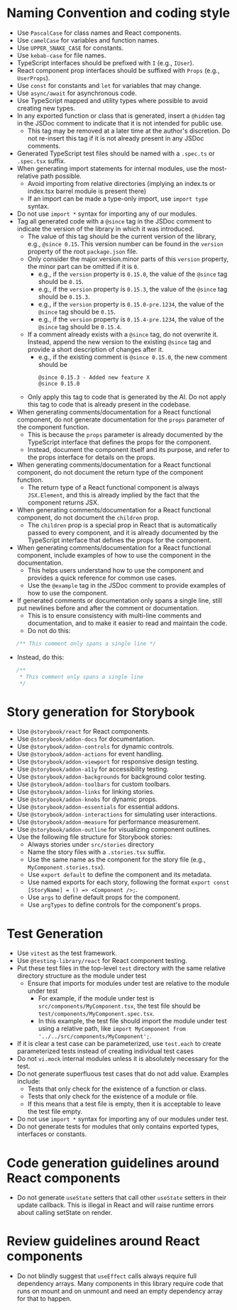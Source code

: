 # Naming Convention and coding style

- Use `PascalCase` for class names and React components.
- Use `camelCase` for variables and function names.
- Use `UPPER_SNAKE_CASE` for constants.
- Use `kebab-case` for file names.
- TypeScript interfaces should be prefixed with `I` (e.g., `IUser`).
- React component prop interfaces should be suffixed with `Props` (e.g., `UserProps`).
- Use `const` for constants and `let` for variables that may change.
- Use `async/await` for asynchronous code.
- Use TypeScript mapped and utility types where possible to avoid creating new types.
- In any exported function or class that is generated, insert a `@hidden` tag in the JSDoc comment to indicate that it is not intended for public use.
   - This tag may be removed at a later time at the author's discretion. Do not re-insert this tag if it is not already present in any JSDoc comments.
- Generated TypeScript test files should be named with a `.spec.ts` or `.spec.tsx` suffix.
- When generating import statements for internal modules, use the most-relative path possible.
   - Avoid importing from relative directories (implying an index.ts or index.tsx barrel module is present there)
   - If an import can be made a type-only import, use `import type` syntax.
- Do not use `import *` syntax for importing any of our modules.
- Tag all generated code with a `@since` tag in the JSDoc comment to indicate the version of the library in which it was introduced.
   - The value of this tag should be the current version of the library, e.g., `@since 0.15`. This version number can be found in the `version` property of the root `package.json` file.
   - Only consider the major.version.minor parts of this `version` property, the minor part can be omitted if it is `0`.
      - e.g., if the `version` property is `0.15.0`, the value of the `@since` tag should be `0.15`.
      - e.g., if the `version` property is `0.15.3`, the value of the `@since` tag should be `0.15.3`.
      - e.g., if the `version` property is `0.15.0-pre.1234`, the value of the `@since` tag should be `0.15`.
      - e.g., if the `version` property is `0.15.4-pre.1234`, the value of the `@since` tag should be `0.15.4`.
   - If a comment already exists with a `@since` tag, do not overwrite it. Instead, append the new version to the existing `@since` tag and provide a short description of changes after it.
      - e.g., if the existing comment is `@since 0.15.0`, the new comment should be 
         ```
         @since 0.15.3 - Added new feature X
         @since 0.15.0
         ```
   - Only apply this tag to code that is generated by the AI. Do not apply this tag to code that is already present in the codebase.
- When generating comments/documentation for a React functional component, do not generate documentation for the `props` parameter of the component function.
   - This is because the `props` parameter is already documented by the TypeScript interface that defines the props for the component.
   - Instead, document the component itself and its purpose, and refer to the props interface for details on the props.
- When generating comments/documentation for a React functional component, do not document the return type of the component function.
   - The return type of a React functional component is always `JSX.Element`, and this is already implied by the fact that the component returns JSX.
- When generating comments/documentation for a React functional component, do not document the `children` prop.
   - The `children` prop is a special prop in React that is automatically passed to every component, and it is already documented by the TypeScript interface that defines the props for the component.
- When generating comments/documentation for a React functional component, include examples of how to use the component in the documentation.
   - This helps users understand how to use the component and provides a quick reference for common use cases.
   - Use the `@example` tag in the JSDoc comment to provide examples of how to use the component.
- If generated comments or documentation only spans a single line, still put newlines before and after the comment or documentation.
   - This is to ensure consistency with multi-line comments and documentation, and to make it easier to read and maintain the code.
   - Do not do this:
```typescript
   /** This comment only spans a single line */
```
   - Instead, do this:
```typescript
   /**
    * This comment only spans a single line
    */
```

# Story generation for Storybook

- Use `@storybook/react` for React components.
- Use `@storybook/addon-docs` for documentation.
- Use `@storybook/addon-controls` for dynamic controls.
- Use `@storybook/addon-actions` for event handling.
- Use `@storybook/addon-viewport` for responsive design testing.
- Use `@storybook/addon-a11y` for accessibility testing.
- Use `@storybook/addon-backgrounds` for background color testing.
- Use `@storybook/addon-toolbars` for custom toolbars.
- Use `@storybook/addon-links` for linking stories.
- Use `@storybook/addon-knobs` for dynamic props.
- Use `@storybook/addon-essentials` for essential addons.
- Use `@storybook/addon-interactions` for simulating user interactions.
- Use `@storybook/addon-measure` for performance measurement.
- Use `@storybook/addon-outline` for visualizing component outlines.
- Use the following file structure for Storybook stories:
  - Always stories under `src/stories` directory
  - Name the story files with a `.stories.tsx` suffix.
  - Use the same name as the component for the story file (e.g., `MyComponent.stories.tsx`).
  - Use `export default` to define the component and its metadata.
  - Use named exports for each story, following the format `export const [StoryName] = () => <Component />;`.
  - Use `args` to define default props for the component.
  - Use `argTypes` to define controls for the component's props.

# Test Generation

- Use `vitest` as the test framework.
- Use `@testing-library/react` for React component testing.
- Put these test files in the top-level `test` directory with the same relative directory structure as the module under test
   - Ensure that imports for modules under test are relative to the module under test
      - For example, if the module under test is `src/components/MyComponent.tsx`, the test file should be `test/components/MyComponent.spec.tsx`.
      - In this example, the test file should import the module under test using a relative path, like `import MyComponent from '../../src/components/MyComponent';`.
- If it is clear a test case can be parameterized, use `test.each` to create parameterized tests instead of creating individual test cases
- Do not `vi.mock` internal modules unless it is absolutely necessary for the test.
- Do not generate superfluous test cases that do not add value. Examples include:
   - Tests that only check for the existence of a function or class.
   - Tests that only check for the existence of a module or file.
   - If this means that a test file is empty, then it is acceptable to leave the test file empty.
- Do not use `import *` syntax for importing any of our modules under test.
- Do not generate tests for modules that only contains exported types, interfaces or constants.

# Code generation guidelines around React components

- Do not generate `useState` setters that call other `useState` setters in their update callback. This is illegal in React and will raise runtime errors about calling setState on render.

# Review guidelines around React components

- Do not blindly suggest that `useEffect` calls always require full dependency arrays. Many components in this library require code that runs on mount and on unmount and need an empty dependency array for that to happen.